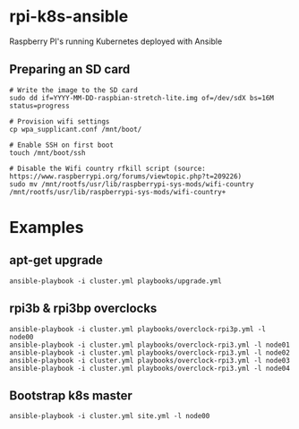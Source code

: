 # rpi-k8s-ansible
Raspberry PI's running Kubernetes deployed with Ansible

## Preparing an SD card
```
# Write the image to the SD card
sudo dd if=YYYY-MM-DD-raspbian-stretch-lite.img of=/dev/sdX bs=16M status=progress

# Provision wifi settings
cp wpa_supplicant.conf /mnt/boot/

# Enable SSH on first boot
touch /mnt/boot/ssh

# Disable the Wifi country rfkill script (source: https://www.raspberrypi.org/forums/viewtopic.php?t=209226)
sudo mv /mnt/rootfs/usr/lib/raspberrypi-sys-mods/wifi-country /mnt/rootfs/usr/lib/raspberrypi-sys-mods/wifi-country+
```

# Examples
## apt-get upgrade
```
ansible-playbook -i cluster.yml playbooks/upgrade.yml
```

## rpi3b & rpi3bp overclocks
```
ansible-playbook -i cluster.yml playbooks/overclock-rpi3p.yml -l node00
ansible-playbook -i cluster.yml playbooks/overclock-rpi3.yml -l node01
ansible-playbook -i cluster.yml playbooks/overclock-rpi3.yml -l node02
ansible-playbook -i cluster.yml playbooks/overclock-rpi3.yml -l node03
ansible-playbook -i cluster.yml playbooks/overclock-rpi3.yml -l node04
```

## Bootstrap k8s master
```
ansible-playbook -i cluster.yml site.yml -l node00
```
